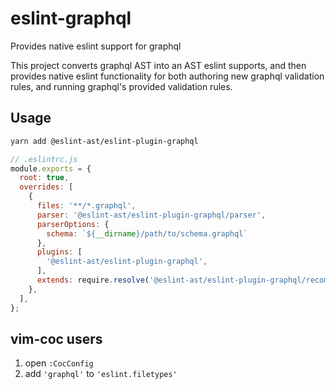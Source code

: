 # eslint-graphql

Provides native eslint support for graphql

This project converts graphql AST into an AST eslint supports, and then
provides native eslint functionality for both authoring new graphql validation
rules, and running graphql's provided validation rules.

## Usage

```sh
yarn add @eslint-ast/eslint-plugin-graphql
```

```js
// .eslintrc.js
module.exports = {
  root: true,
  overrides: [
    {
      files: '**/*.graphql',
      parser: '@eslint-ast/eslint-plugin-graphql/parser',
      parserOptions: {
        schema: `${__dirname}/path/to/schema.graphql`
      },
      plugins: [
        '@eslint-ast/eslint-plugin-graphql',
      ],
      extends: require.resolve('@eslint-ast/eslint-plugin-graphql/recommended.js'),
    },
  ],
};
```

## vim-coc users

1. open `:CocConfig`
2. add `'graphql'` to `'eslint.filetypes'`



